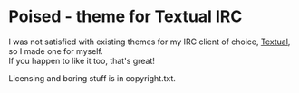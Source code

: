 # Poised - theme for Textual IRC

I was not satisfied with existing themes for my IRC client of choice, [Textual][1], so I made one for myself.  
If you happen to like it too, that's great!

Licensing and boring stuff is in copyright.txt.

[1]: https://github.com/Codeux/Textual "Textual IRC"

